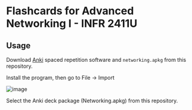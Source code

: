 # Flashcards for Advanced Networking I - INFR 2411U

## Usage

Download [Anki](https://apps.ankiweb.net/#download) spaced repetition software and `networking.apkg` from this repository.

Install the program, then go to File -> Import

![image](https://user-images.githubusercontent.com/112788185/202497485-b0eaabb9-be3c-4fb4-bbd1-3bf564f6a698.png)

Select the Anki deck package (Networking.apkg) from this repository. 
